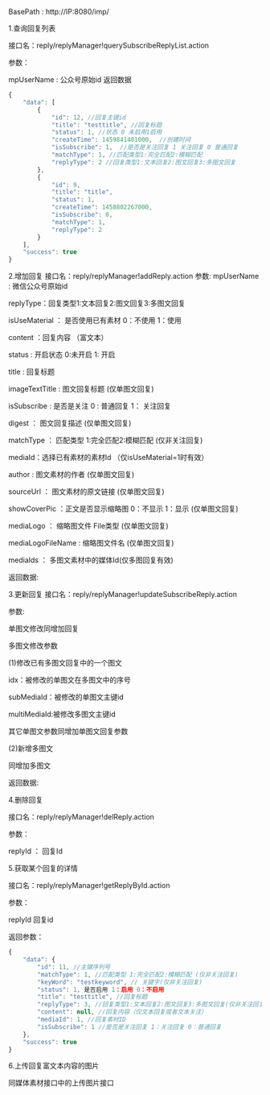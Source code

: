BasePath : http://IP:8080/imp/

1.查询回复列表

接口名：reply/replyManager!querySubscribeReplyList.action

参数：

mpUserName : 公众号原始id
返回数据
``` javascript
{
    "data": [
        {
            "id": 12, //回复主键id
            "title": "testtitle", //回复标题
            "status": 1, //状态 0 未启用1启用 
            "createTime": 1459841401000,  //创建时间
            "isSubscribe": 1,  //是否是关注回复 1 关注回复 0 普通回复
            "matchType": 1, //匹配类型1:完全匹配2:模糊匹配
            "replyType": 2 //回复类型1:文本回复2:图文回复3:多图文回复
        },
        {
            "id": 9,
            "title": "title",
            "status": 1,
            "createTime": 1458802267000,
            "isSubscribe": 0,
            "matchType": 1,
            "replyType": 2
        }
    ],
    "success": true
}
```

2.增加回复
接口名：reply/replyManager!addReply.action
参数:
mpUserName : 微信公众号原始id

replyType：回复类型1:文本回复2:图文回复3:多图文回复

isUseMaterial ： 是否使用已有素材 0：不使用 1：使用

content ：回复内容 （富文本）

status : 开启状态 0:未开启 1: 开启

title : 回复标题

imageTextTitle : 图文回复标题 (仅单图文回复)

isSubscribe : 是否是关注 0 : 普通回复 1： 关注回复

digest ： 图文回复描述  (仅单图文回复)

matchType ： 匹配类型 1:完全匹配2:模糊匹配 (仅非关注回复)

mediaId：选择已有素材的素材Id （仅isUseMaterial=1时有效）

author : 图文素材的作者 (仅单图文回复)

sourceUrl ： 图文素材的原文链接  (仅单图文回复)

showCoverPic ：正文是否显示缩略图 0：不显示 1：显示 (仅单图文回复)

mediaLogo ： 缩略图文件 File类型 (仅单图文回复)

mediaLogoFileName : 缩略图文件名 (仅单图文回复)

mediaIds ： 多图文素材中的媒体Id(仅多图回复有效)

返回数据:


3.更新回复
接口名：reply/replyManager!updateSubscribeReply.action

参数:

单图文修改同增加回复

多图文修改参数

(1)修改已有多图文回复中的一个图文

idx：被修改的单图文在多图文中的序号

subMediaId：被修改的单图文主键id

multiMediaId:被修改多图文主键id

其它单图文参数同增加单图文回复参数

(2)新增多图文

同增加多图文

返回数据:

4.删除回复

接口名：reply/replyManager!delReply.action

参数：

replyId ： 回复Id

5.获取某个回复的详情

接口名：reply/replyManager!getReplyById.action

参数：

replyId 回复id

返回参数：

``` javascript
{
    "data": {
        "id": 11, //主键序列号
        "matchType": 1, //匹配类型 1:完全匹配2:模糊匹配 (仅非关注回复)
        "keyWord": "testkeyword", // 关键字(仅非关注回复)
        "status": 1, 是否启用 1：启用 0：不启用
        "title": "testtitle", //回复标题
        "replyType": 3, //回复类型1:文本回复2:图文回复3:多图文回复(仅非关注回复)
        "content": null, //回复内容（仅文本回复或者文本关注）
        "mediaId": 1, //回复素材ID
        "isSubscribe": 1 //是否是关注回复 1：关注回复 0：普通回复
    },
    "success": true
}
```

6.上传回复富文本内容的图片

同媒体素材接口中的上传图片接口
